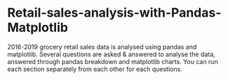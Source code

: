 # Retail-sales-analysis-with-Pandas-Matplotlib
2016-2019 grocery retail sales data is analysed using pandas and matplotlib. Several questions are asked & answered to analyse the data, answered through pandas breakdown and matplotlib charts.
You can run each section separately from each other for each questions.
